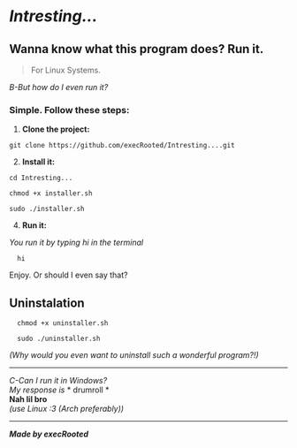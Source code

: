 # *Intresting...*


<h2>Wanna know what this program does? Run it.</h3>

> For Linux Systems.


*B-But how do I even run it?*

<h3>Simple. Follow these steps:</h3>


1. **Clone the project:**

```
git clone https://github.com/execRooted/Intresting....git
```

2. **Install it:**

```
cd Intresting...
```
```
chmod +x installer.sh
```
```
sudo ./installer.sh
```

4. **Run it:**

*You run it by typing hi in the terminal*

      hi

Enjoy. Or should I even say that?

## Uninstalation

  ```
    chmod +x uninstaller.sh
  ```
  ``` 
    sudo ./uninstaller.sh
  ```

*(Why would you even want to uninstall such a wonderful program?!)*

---

*C-Can I run it in Windows?* <br>
*My response is*  * drumroll * <br>
**Nah lil bro** <br>
*(use Linux :3 (Arch preferably))*<br>

---

***Made by execRooted***
    
